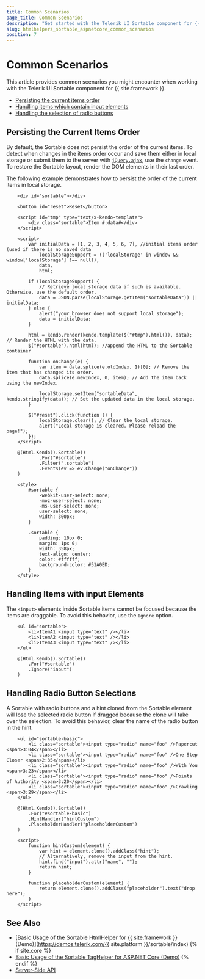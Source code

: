 ```yaml
---
title: Common Scenarios
page_title: Common Scenarios
description: "Get started with the Telerik UI Sortable component for {{ site.framework }} and learn check out the common scenarios."
slug: htmlhelpers_sortable_aspnetcore_common_scenarios
position: 7
---
```


# Common Scenarios

This article provides common scenarios you might encounter when working with the Telerik UI Sortable component for {{ site.framework }}.

* [Persisting the current items order](#persisting-the-current-items-order)
* [Handling items which contain input elements](#handling-items-with-input-elements)
* [Handling the selection of radio buttons](#handling-radio-button-selections)

## Persisting the Current Items Order

By default, the Sortable does not persist the order of the current items. To detect when changes in the items order occur and save them either in local storage or submit them to the server with [`jQuery.ajax`](http://api.jquery.com/jQuery.ajax/), use the `change` event. To restore the Sortable layout, render the DOM elements in their last order.

The following example demonstrates how to persist the order of the current items in local storage.

```HtmlHelper
    <div id="sortable"></div>

    <button id="reset">Reset</button>

    <script id="tmp" type="text/x-kendo-template">
        <div class="sortable">Item #:data#</div>
    </script>

    <script>
        var initialData = [1, 2, 3, 4, 5, 6, 7], //initial items order (used if there is no saved data
            localStorageSupport = (('localStorage' in window && window['localStorage'] !== null)),
            data,
            html;

        if (localStorageSupport) {
            // Retrieve local storage data if such is available. Otherwise, use the default order.
            data = JSON.parse(localStorage.getItem("sortableData")) || initialData;
        } else {
            alert("your browser does not support local storage");
            data = initialData;
        }

        html = kendo.render(kendo.template($("#tmp").html()), data); // Render the HTML with the data.
        $("#sortable").html(html); //append the HTML to the Sortable container

        function onChange(e) {
            var item = data.splice(e.oldIndex, 1)[0]; // Remove the item that has changed its order.
            data.splice(e.newIndex, 0, item); // Add the item back using the newIndex.

            localStorage.setItem("sortableData", kendo.stringify(data)); // Set the updated data in the local storage.
        }

        $("#reset").click(function () {
            localStorage.clear(); // Clear the local storage.
            alert("Local storage is cleared. Please reload the page!");
        });
    </script>

    @(Html.Kendo().Sortable()
            .For("#sortable")
            .Filter(".sortable")
            .Events(ev => ev.Change("onChange"))
    )

    <style>
        #sortable {
            -webkit-user-select: none;
            -moz-user-select: none;
            -ms-user-select: none;
            user-select: none;
            width: 300px;
        }

        .sortable {
            padding: 10px 0;
            margin: 1px 0;
            width: 358px;
            text-align: center;
            color: #ffffff;
            background-color: #51A0ED;
        }
    </style>
```

## Handling Items with input Elements

The `<input>` elements inside Sortable items cannot be focused because the items are draggable. To avoid this behavior, use the `Ignore` option.

```HtmlHelper
    <ul id="sortable">
        <li>ItemA1 <input type="text" /></li>
        <li>ItemA2 <input type="text" /></li>
        <li>ItemA3 <input type="text" /></li>
    </ul>

    @(Html.Kendo().Sortable()
        .For("#sortable")
        .Ignore("input")
    )   
```

## Handling Radio Button Selections

A Sortable with radio buttons and a hint cloned from the Sortable element will lose the selected radio button if dragged because the clone will take over the selection. To avoid this behavior, clear the name of the radio button in the hint.

```HtmlHelper
    <ul id="sortable-basic">
        <li class="sortable"><input type="radio" name="foo" />Papercut <span>3:04</span></li>
        <li class="sortable"><input type="radio" name="foo" />One Step Closer <span>2:35</span></li>
        <li class="sortable"><input type="radio" name="foo" />With You <span>3:23</span></li>
        <li class="sortable"><input type="radio" name="foo" />Points of Authority <span>3:20</span></li>
        <li class="sortable"><input type="radio" name="foo" />Crawling <span>3:29</span></li>
    </ul>

    @(Html.Kendo().Sortable()
        .For("#sortable-basic")
        .HintHandler("hintCustom")
        .PlaceholderHandler("placeholderCustom")
    )

    <script>
        function hintCustom(element) {
            var hint = element.clone().addClass("hint");
            // Alternatively, remove the input from the hint.
            hint.find("input").attr("name", "");
            return hint;
        }

        function placeholderCustom(element) {
            return element.clone().addClass("placeholder").text("drop here");
        }
    </script>
```

## See Also

* [Basic Usage of the Sortable HtmlHelper for {{ site.framework }} (Demo)](https://demos.telerik.com/{{ site.platform }}/sortable/index)
{% if site.core %}
* [Basic Usage of the Sortable TagHelper for ASP.NET Core (Demo)](https://demos.telerik.com/aspnet-core/sortable/tag-helper)
{% endif %}
* [Server-Side API](/api/sortable)
